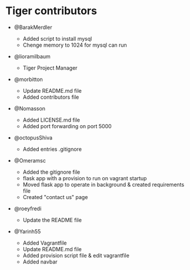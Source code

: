 # Tiger contributors
- @BarakMerdler
   - Added script to install mysql
   - Chenge memory to 1024 for mysql can run

- @lioramilbaum
   - Tiger Project Manager

- @morbitton
   - Update README.md file
   - Added contributors file

- @Nomasson
   - Added LICENSE.md file
   - Added port forwarding on port 5000

- @octopusShiva
   - Added entries .gitignore

- @Omeramsc
   - Added the gitignore file
   - flask app with a provision to run on vagrant startup
   - Moved flask app to operate in background & created requirements file
   - Created "contact us" page

- @roeyfredi
   - Update the README file

- @Yarinh55
   - Added Vagrantfile
   - Update README.md file
   - Added provision script file & edit vagrantfile
   - Added navbar
